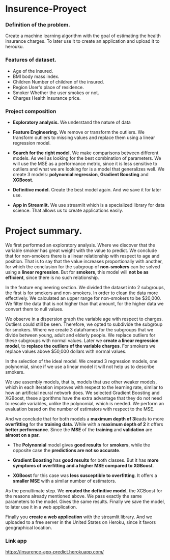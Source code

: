 # Insurence-Proyect

### Definition of the problem.

Create a machine learning algorithm with the goal of estimating the health insurance charges.
To later use it to create an application and upload it to herouku.

### Features of dataset.

* Age  of the insured.
* BMI  body mass index.
* Children  Number of children of the insured.
* Region User's place of residence.
* Smoker  Whether the user smokes or not.
* Charges  Health insurance price.


### Project composition


* **Exploratory analysis.**    We understand the nature of data

* **Feature Engineering.**     We remove or transform the outliers.  We transform outliers to missing values and replace them using a linear regression model.

* **Search for the right model.**   We make comparisons between different models. As well as looking for the best combination of parameters. We will use the MSE as a performance metric, since it is less sensitive to outliers and what we are looking for is a model that generalizes well.  We create 3 models: **polynomial regression**, **Gradient Boosting** and **XGBoost**.


* **Definitive model.**   Create the best model again. And we save it for later use.

* **App in  Streamlit.**  We use streamlit which is a specialized library for data science. That allows us to create applications easily.

# Project summary.

We first performed an exploratory analysis. Where we discover that the variable smoker has great weight with the value to predict. We conclude that for non-smokers there is a linear relationship with respect to age and position. That is to say that the value increases proportionally with another, for which the conclusion for the subgroup of **non-smokers** can be solved using a **linear regression**. But for **smokers**, this model will **not be as efficient**, since there is no such relationship.

In the feature engineering section.
We divided the dataset into 2 subgroups, the first is for smokers and non-smokers. In order to clean the data more effectively. We calculated an upper range for non-smokers to be $20,000. We filter the data that is not higher than that amount, for the higher data we convert them to null values. 

We observe in a dispersion graph the variable age with respect to charges. Outliers could still be seen. Therefore, we opted to subdivide the subgroup for smokers. Where we create 3 dataframes for the subgroups that we divide between young, adult and elderly people. We replace outliers for these subgroups with normal values. Later we **create a linear regression model**, to **replace the outliers of the variable charges**. For smokers we replace values above $50,000 dollars with normal values.


In the selection of the ideal model. We created 3 regression models, one polynomial, since if we use a linear model it will not help us to describe smokers.

We use assembly models, that is, models that use other weaker models, which in each iteration improves with respect to the learning rate, similar to how an artificial neural network does. We selected Gradient Boosting and XGBoost, these algorithms have the extra advantage that they do not need to rescale variables, unlike the polynomial, which is needed. We perform an evaluation based on the number of estimators with respect to the MSE.

And we conclude that for both models a **maximum depth of 3**leads to more **overfitting** for the **training data**. While with a **maximum depth of 2** it offers **better performance**. Since the **MSE** of the **training** and **validation** are **almost on a par.**

* The **Polynomial** model gives **good results** for **smokers**, while the opposite case the **predictions are not so accurate**.

* **Gradient Boosting** has **good results** for both classes. But it has **more symptoms of overfitting and a higher MSE compared to XGBoost**.

* **XGBoost** for this case was **less susceptible to overfitting**. It offers a **smaller MSE** with a similar number of estimators.

As the penultimate step. We **created the definitive model**, the XGBoost for the reasons already mentioned above. We pass exactly the same parameters to the model. Gives the same results. Finally we save the model, to later use it in a web application.

Finally you **create a web application** with the streamlit library. And we uploaded to a free server in the United States on Heroku, since it favors geographical location.


### Link app

https://insurence-app-predict.herokuapp.com/
